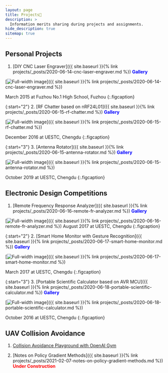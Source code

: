 ```yaml
---
layout: page
title: Projects🚧
description: >
  Information merits sharing during projects and assignments.
hide_description: true
sitemap: true
---
```


## Personal Projects

1. [DIY CNC Laser Engraver]({{ site.baseurl }}{% link projects/_posts/2020-06-14-cnc-laser-engraver.md %}) <span style="color:blue">**Gallery**</span>

[![Full-width image](/assets/img/img-projects/05-00.png)]({{ site.baseurl }}{% link projects/_posts/2020-06-14-cnc-laser-engraver.md %})

March 2015 at Fuzhou No.1 High School, Fuzhou
{:.figcaption}

{:start="2"}
2. [RF Chatter based on nRF24L01]({{ site.baseurl }}{% link projects/_posts/2020-06-15-rf-chatter.md %}) <span style="color:blue">**Gallery**</span>

[![Full-width image](/assets/img/img-projects/02-00.png)]({{ site.baseurl }}{% link projects/_posts/2020-06-15-rf-chatter.md %})

December 2016 at UESTC, Chengdu
{:.figcaption}

{:start="3"}
3. [Antenna Rotator]({{ site.baseurl }}{% link projects/_posts/2020-06-15-antenna-rotator.md %}) <span style="color:blue">**Gallery**</span>

[![Full-width image](/assets/img/img-projects/06-00.png)]({{ site.baseurl }}{% link projects/_posts/2020-06-15-antenna-rotator.md %})

October 2019 at UESTC, Chengdu
{:.figcaption}

## Electronic Design Competitions

1. [Remote Frequency Response Analyzer]({{ site.baseurl }}{% link projects/_posts/2020-06-16-remote-fr-analyzer.md %}) <span style="color:blue">**Gallery**</span>

[![Full-width image](/assets/img/img-projects/01-00.png)]({{ site.baseurl }}{% link projects/_posts/2020-06-16-remote-fr-analyzer.md %})
August 2017 at UESTC, Chengdu
{:.figcaption}

{:start="2"}
2. [Smart Home Monitor with Gesture Recognition]({{ site.baseurl }}{% link projects/_posts/2020-06-17-smart-home-monitor.md %}) <span style="color:blue">**Gallery**</span>

[![Full-width image](/assets/img/img-projects/03-00.png)]({{ site.baseurl }}{% link projects/_posts/2020-06-17-smart-home-monitor.md %})

March 2017 at UESTC, Chengdu
{:.figcaption}

{:start="3"}
3. [Portable Scientific Calculator based on AVR MCU]({{ site.baseurl }}{% link projects/_posts/2020-06-18-portable-scientific-calculator.md %}) <span style="color:blue">**Gallery**</span>

[![Full-width image](/assets/img/img-projects/04-00.png)]({{ site.baseurl }}{% link projects/_posts/2020-06-18-portable-scientific-calculator.md %})

October 2016 at UESTC, Chengdu
{:.figcaption}

## UAV Collision Avoidance

1. [Collision Avoidance Playground with OpenAI Gym](https://github.com/felixnie/gym-colavoid)

2. [Notes on Policy Gradient Methods]({{ site.baseurl }}{% link projects/_posts/2021-02-07-notes-on-policy-gradient-methods.md %}) <span style="color:red">**Under Construction**</span>
